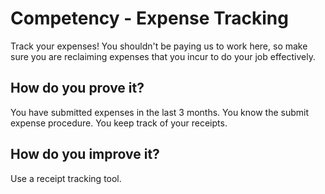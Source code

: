 # Competency - Expense Tracking

Track your expenses!  You shouldn't be paying us to work here, so make sure you are reclaiming expenses that you 
incur to do your job effectively.

## How do you prove it?

You have submitted expenses in the last 3 months.
You know the submit expense procedure.
You keep track of your receipts.

## How do you improve it?

Use a receipt tracking tool.  
